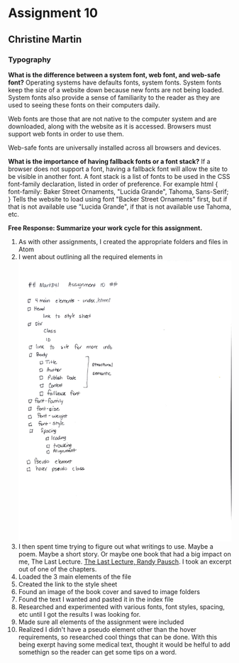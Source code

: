 # Assignment 10
## Christine Martin
### Typography

**What is the difference between a system font, web font, and web-safe font?**
Operating systems have defaults fonts, system fonts.  System fonts keep the size of a website down because new fonts are not being loaded.  System fonts also provide a sense of familiarity to the reader as they are used to seeing these fonts on their computers daily.

Web fonts are those that are not native to the computer system and are downloaded, along with the website as it is accessed. Browsers must support web fonts in order to use them.

Web-safe fonts are universally installed across all browsers and devices.

**What is the importance of having fallback fonts or a font stack?**
If a browser does not support a font, having a fallback font will allow the site to be visible in another font.  A font stack is a list of fonts to be used in the CSS font-family declaration, listed in order of preference. For example html { font-family: Baker Street Ornaments, "Lucida Grande", Tahoma, Sans-Serif; } Tells the website to load using font "Backer Street Ornaments" first, but if that is not available use "Lucida Grande", if that is not available use Tahoma, etc.

**Free Response: Summarize your work cycle for this assignment.**
1.  As with other assignments, I created the appropriate folders and files in Atom
2.  I went about outlining all the required elements in
![My Rocketbook Checklist](images/Mart341_Assig10.jpg)
3. I then spent time trying to figure out what writings to use.  Maybe a poem.  Maybe a short story.  Or maybe one book that had a big impact on me, The Last Lecture.  [The Last Lecture, Randy Pausch](https://www.amazon.com/Last-Lecture-Randy-Pausch/dp/1401323251). I took an excerpt out of one of the chapters.
4. Loaded the 3 main elements of the file
5. Created the link to the style sheet
6. Found an image of the book cover and saved to image folders
7. Found the text I wanted and pasted it in the index file
8. Researched and experimented with various fonts, font styles, spacing, etc until I got the results I was looking for.
9. Made sure all elements of the assignment were included
10. Realized I didn't have a pseudo element other than the hover requirements, so researched cool things that can be done.  With this being exerpt having some medical text, thought it would be helful to add somethign so the reader can get some tips on a word.
